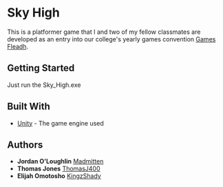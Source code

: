 # Sky High

This is a platformer game that I and two of my fellow classmates are developed as an entry into our college's yearly games convention [Games Fleadh](http://gamesfleadh.ie/).

## Getting Started

Just run the Sky_High.exe

## Built With

* [Unity](https://unity3d.com/) - The game engine used

## Authors

* **Jordan O'Loughlin** [Madmitten](https://github.com/MadMitten)
* **Thomas Jones** [ThomasJ400](https://github.com/ThomasJ400)
* **Elijah Omotosho** [KingzShady](https://github.com/KingzShady)
